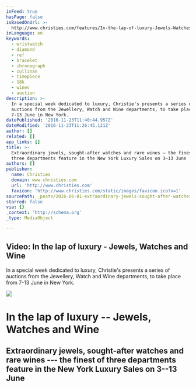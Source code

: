 ```yaml
---
inFeed: true
hasPage: false
isBasedOnUrl: >-
  http://www.christies.com/features/In-the-lap-of-luxury-Jewels-Watches-and-Wine-7422-3.aspx?pid=en_homepage_video1
inLanguage: en
keywords:
  - wristwatch
  - diamond
  - ref
  - bracelet
  - chronograph
  - cullinan
  - timepiece
  - 18k
  - wines
  - auction
description: >-
  In a special week dedicated to luxury, Christie's presents a series of
  auctions from the Jewellery, Watch and Wine departments, to take place from
  7-13 June in New York.
datePublished: '2016-11-23T11:40:44.957Z'
dateModified: '2016-11-23T11:26:45.121Z'
author: []
related: []
app_links: []
title: >-
  Extraordinary jewels, sought-after watches and rare wines — the finest of
  three departments feature in the New York Luxury Sales on 3–13 June
authors: []
publisher:
  name: Christies
  domain: www.christies.com
  url: 'http://www.christies.com'
  favicon: 'http://www.christies.com/static/images/favicon.ico?v=1'
sourcePath: _posts/2016-06-01-extraordinary-jewels-sought-after-watches-and-rare-wines.md
starred: false
via: {}
_context: 'http://schema.org'
_type: MediaObject

---
```

<article style=""><h1>Video: In the lap of luxury - Jewels, Watches and Wine</h1><p>In a special week dedicated to luxury, Christie's presents a series of auctions from the Jewellery, Watch and Wine departments, to take place from 7-13 June in New York.</p><img src="http://cf.c.ooyala.com/llODZyMzE6E0s7aJBCcEqPkbR6e4Yjiz/promo288560039" /></article>

# In the lap of luxury -- Jewels, Watches and Wine

## Extraordinary jewels, sought-after watches and rare wines --- the finest of three departments feature in the New York Luxury Sales on 3--13 June